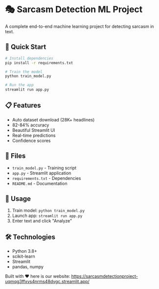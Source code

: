 # 🎭 Sarcasm Detection ML Project

A complete end-to-end machine learning project for detecting sarcasm in text.

## 🚀 Quick Start
```bash
# Install dependencies
pip install -r requirements.txt

# Train the model
python train_model.py

# Run the app
streamlit run app.py
```

## 📋 Features

- Auto dataset download (28K+ headlines)
- 82-84% accuracy
- Beautiful Streamlit UI
- Real-time predictions
- Confidence scores

## 📁 Files

- `train_model.py` - Training script
- `app.py` - Streamlit application
- `requirements.txt` - Dependencies
- `README.md` - Documentation

## 🎯 Usage

1. Train model: `python train_model.py`
2. Launch app: `streamlit run app.py`
3. Enter text and click "Analyze"

## 🛠️ Technologies

- Python 3.8+
- scikit-learn
- Streamlit
- pandas, numpy

Built with ❤️
here is our website:
https://sarcasmdetectionproject-uqmqg3ffxvs4nrms48dvgc.streamlit.app/
